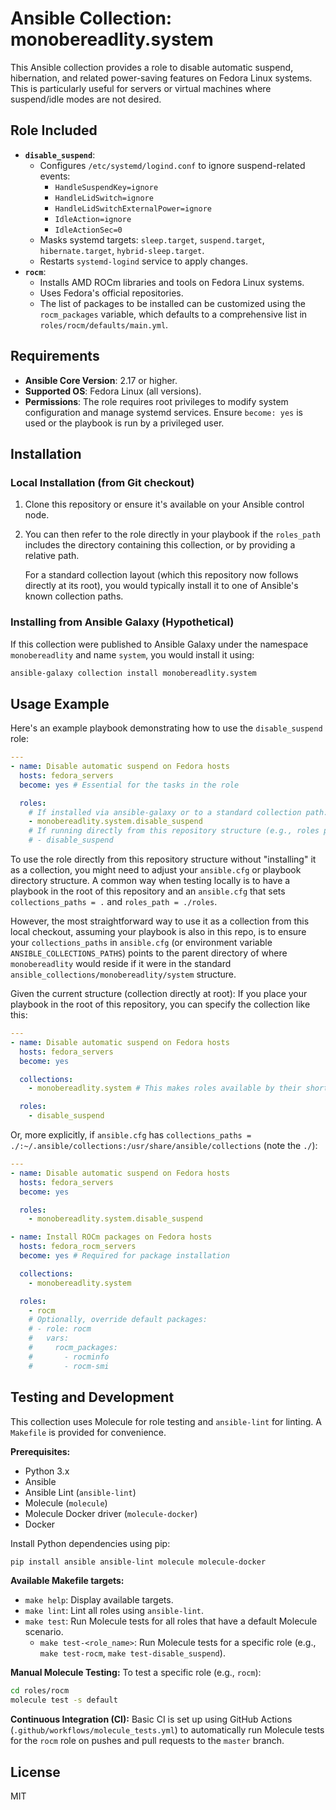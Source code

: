 # Ansible Collection: monobereadlity.system

This Ansible collection provides a role to disable automatic suspend, hibernation, and related power-saving features on Fedora Linux systems. This is particularly useful for servers or virtual machines where suspend/idle modes are not desired.

## Role Included

*   **`disable_suspend`**:
    *   Configures `/etc/systemd/logind.conf` to ignore suspend-related events:
        *   `HandleSuspendKey=ignore`
        *   `HandleLidSwitch=ignore`
        *   `HandleLidSwitchExternalPower=ignore`
        *   `IdleAction=ignore`
        *   `IdleActionSec=0`
    *   Masks systemd targets: `sleep.target`, `suspend.target`, `hibernate.target`, `hybrid-sleep.target`.
    *   Restarts `systemd-logind` service to apply changes.
*   **`rocm`**:
    *   Installs AMD ROCm libraries and tools on Fedora Linux systems.
    *   Uses Fedora's official repositories.
    *   The list of packages to be installed can be customized using the `rocm_packages` variable, which defaults to a comprehensive list in `roles/rocm/defaults/main.yml`.

## Requirements

*   **Ansible Core Version**: 2.17 or higher.
*   **Supported OS**: Fedora Linux (all versions).
*   **Permissions**: The role requires root privileges to modify system configuration and manage systemd services. Ensure `become: yes` is used or the playbook is run by a privileged user.

## Installation

### Local Installation (from Git checkout)

1.  Clone this repository or ensure it's available on your Ansible control node.
2.  You can then refer to the role directly in your playbook if the `roles_path` includes the directory containing this collection, or by providing a relative path.

    For a standard collection layout (which this repository now follows directly at its root), you would typically install it to one of Ansible's known collection paths.

### Installing from Ansible Galaxy (Hypothetical)

If this collection were published to Ansible Galaxy under the namespace `monobereadlity` and name `system`, you would install it using:

```bash
ansible-galaxy collection install monobereadlity.system
```

## Usage Example

Here's an example playbook demonstrating how to use the `disable_suspend` role:

```yaml
---
- name: Disable automatic suspend on Fedora hosts
  hosts: fedora_servers
  become: yes # Essential for the tasks in the role

  roles:
    # If installed via ansible-galaxy or to a standard collection path:
    - monobereadlity.system.disable_suspend
    # If running directly from this repository structure (e.g., roles path points to './roles'):
    # - disable_suspend
```

To use the role directly from this repository structure without "installing" it as a collection, you might need to adjust your `ansible.cfg` or playbook directory structure. A common way when testing locally is to have a playbook in the root of this repository and an `ansible.cfg` that sets `collections_paths = .` and `roles_path = ./roles`.

However, the most straightforward way to use it as a collection from this local checkout, assuming your playbook is also in this repo, is to ensure your `collections_paths` in `ansible.cfg` (or environment variable `ANSIBLE_COLLECTIONS_PATHS`) points to the parent directory of where `monobereadlity` would reside if it were in the standard `ansible_collections/monobereadlity/system` structure.

Given the current structure (collection directly at root):
If you place your playbook in the root of this repository, you can specify the collection like this:

```yaml
---
- name: Disable automatic suspend on Fedora hosts
  hosts: fedora_servers
  become: yes

  collections:
    - monobereadlity.system # This makes roles available by their short name

  roles:
    - disable_suspend
```
Or, more explicitly, if `ansible.cfg` has `collections_paths = ./:~/.ansible/collections:/usr/share/ansible/collections` (note the `./`):
```yaml
---
- name: Disable automatic suspend on Fedora hosts
  hosts: fedora_servers
  become: yes

  roles:
    - monobereadlity.system.disable_suspend
```

```yaml
- name: Install ROCm packages on Fedora hosts
  hosts: fedora_rocm_servers
  become: yes # Required for package installation

  collections:
    - monobereadlity.system

  roles:
    - rocm
    # Optionally, override default packages:
    # - role: rocm
    #   vars:
    #     rocm_packages:
    #       - rocminfo
    #       - rocm-smi
```


## Testing and Development

This collection uses Molecule for role testing and `ansible-lint` for linting. A `Makefile` is provided for convenience.

**Prerequisites:**
*   Python 3.x
*   Ansible
*   Ansible Lint (`ansible-lint`)
*   Molecule (`molecule`)
*   Molecule Docker driver (`molecule-docker`)
*   Docker

Install Python dependencies using pip:
```bash
pip install ansible ansible-lint molecule molecule-docker
```

**Available Makefile targets:**
*   `make help`: Display available targets.
*   `make lint`: Lint all roles using `ansible-lint`.
*   `make test`: Run Molecule tests for all roles that have a default Molecule scenario.
    *   `make test-<role_name>`: Run Molecule tests for a specific role (e.g., `make test-rocm`, `make test-disable_suspend`).

**Manual Molecule Testing:**
To test a specific role (e.g., `rocm`):
```bash
cd roles/rocm
molecule test -s default
```

**Continuous Integration (CI):**
Basic CI is set up using GitHub Actions (`.github/workflows/molecule_tests.yml`) to automatically run Molecule tests for the `rocm` role on pushes and pull requests to the `master` branch.

## License

MIT
